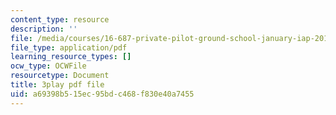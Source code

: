 ```yaml
---
content_type: resource
description: ''
file: /media/courses/16-687-private-pilot-ground-school-january-iap-2019/a69398b515ec95bdc468f830e40a7455_AYF3spOVbBk.pdf
file_type: application/pdf
learning_resource_types: []
ocw_type: OCWFile
resourcetype: Document
title: 3play pdf file
uid: a69398b5-15ec-95bd-c468-f830e40a7455
---
```

